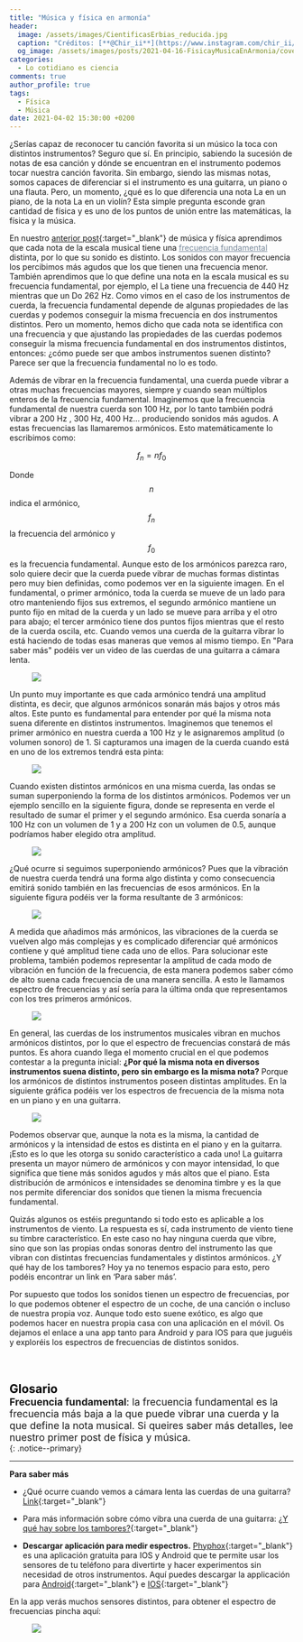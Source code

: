 ```yaml
---
title: "Música y física en armonía"
header:
  image: /assets/images/CientificasErbias_reducida.jpg
  caption: "Créditos: [**@Chir_ii**](https://www.instagram.com/chir_ii/?hl=en)"
  og_image: /assets/images/posts/2021-04-16-FisicayMusicaEnArmonia/cover.jpg 
categories:
  - Lo cotidiano es ciencia
comments: true
author_profile: true
tags:
  - Física
  - Música
date: 2021-04-02 15:30:00 +0200
--- 
```


<script type="text/javascript" async
  src="https://cdn.mathjax.org/mathjax/latest/MathJax.js?config=TeX-MML-AM_CHTML">
</script>

¿Serías capaz de reconocer tu canción favorita si un músico la toca con distintos instrumentos? Seguro que sí. En principio, sabiendo la sucesión de notas de esa canción y dónde se encuentran en el instrumento podemos tocar nuestra canción favorita. Sin embargo, siendo las mismas notas, somos capaces de diferenciar si el instrumento es una guitarra, un piano o una flauta. Pero, un momento, ¿qué es lo que diferencia una nota La en un piano, de la nota La en un violín? Esta simple pregunta esconde gran cantidad de física y es uno de los puntos de unión entre las matemáticas, la física y la música.

En nuestro [anterior post](https://cientificaserbias.github.io/blog/lo%20cotidiano%20es%20ciencia/MusicaYFisicaDandoLaNota/){:target="_blank"} de música y física aprendimos que cada nota de la escala musical tiene una <a style="color:lightslategray" href="https://cientificaserbias.github.io/blog/lo%20cotidiano%20es%20ciencia/MusicaYFisicaDandoLaNota/index.html#target">frecuencia fundamental</a> distinta, por lo que su sonido es distinto. Los sonidos con mayor frecuencia los percibimos más agudos que los que tienen una frecuencia menor. También aprendimos que lo que define una nota en la escala musical es su frecuencia fundamental, por ejemplo, el La tiene una frecuencia de 440 Hz mientras que un Do 262 Hz. Como vimos en el caso de los instrumentos de cuerda, la frecuencia fundamental depende de algunas propiedades de las cuerdas y podemos conseguir la misma frecuencia en dos instrumentos distintos. Pero un momento, hemos dicho que cada nota se identifica con una frecuencia y que ajustando las propiedades de las cuerdas podemos conseguir la misma frecuencia fundamental en dos instrumentos distintos, entonces: ¿cómo puede ser que ambos instrumentos suenen distinto? Parece ser que la frecuencia fundamental no lo es todo.

Además de vibrar en la frecuencia fundamental, una cuerda puede vibrar a otras muchas frecuencias mayores, siempre y cuando sean múltiplos enteros de la frecuencia fundamental. Imaginemos que la frecuencia fundamental de nuestra cuerda son 100 Hz, por lo tanto también podrá vibrar a 200 Hz , 300 Hz, 400 Hz… produciendo sonidos más agudos. A estas frecuencias las llamaremos armónicos. Esto matemáticamente lo escribimos como:

$$f_n = n f_0$$

Donde $$n$$ indica el armónico, $$f_n$$ la frecuencia del armónico y $$f_0$$ es la frecuencia fundamental. Aunque esto de los armónicos parezca raro, solo quiere decir que la cuerda puede vibrar de muchas formas distintas pero muy bien definidas, como podemos ver en la siguiente imagen. En el fundamental, o primer armónico, toda la cuerda se mueve de un lado para otro manteniendo fijos sus extremos, el segundo armónico mantiene un punto fijo en mitad de la cuerda y un lado se mueve para arriba y el otro para abajo; el tercer armónico tiene dos puntos fijos mientras que el resto de la cuerda oscila, etc. Cuando vemos una cuerda de la guitarra vibrar lo está haciendo de todas esas maneras que vemos al mismo tiempo. En "Para saber más" podéis ver un video de las cuerdas de una guitarra a cámara lenta.

<figure>
	<img src="{{ site.url }}{{ site.baseurl }}/assets/images/posts/2021-04-16-FisicayMusicaEnArmonia/Arm_wiki.png"/>
</figure>


Un punto muy importante es que cada armónico tendrá una amplitud distinta, es decir, que algunos armónicos sonarán más bajos y otros más altos. Este punto es fundamental para entender por qué la misma nota suena diferente en distintos instrumentos. Imaginemos que tenemos el primer armónico en nuestra cuerda a 100 Hz y le asignaremos amplitud (o volumen sonoro) de 1. Si capturamos una imagen de la cuerda cuando está en uno de los extremos tendrá esta pinta:

<figure>
	<img src="{{ site.url }}{{ site.baseurl }}/assets/images/posts/2021-04-16-FisicayMusicaEnArmonia/Fundamental.jpg"/>
</figure>

Cuando existen distintos armónicos en una misma cuerda, las ondas se suman superponiendo la forma de los distintos armónicos. Podemos ver un ejemplo sencillo en la siguiente figura, donde se representa en verde el resultado de sumar el primer y el segundo armónico. Esa cuerda sonaría a 100 Hz con un volumen de 1 y a 200 Hz con un volumen de 0.5, aunque podríamos haber elegido otra amplitud.

<figure>
	<img src="{{ site.url }}{{ site.baseurl }}/assets/images/posts/2021-04-16-FisicayMusicaEnArmonia/Armonicos1.jpg"/>
</figure>

¿Qué ocurre si seguimos superponiendo armónicos? Pues que la vibración de nuestra cuerda tendrá una forma algo distinta y como consecuencia emitirá sonido también en las frecuencias de esos armónicos. En la siguiente figura podéis ver la forma resultante de 3 armónicos:

<figure>
	<img src="{{ site.url }}{{ site.baseurl }}/assets/images/posts/2021-04-16-FisicayMusicaEnArmonia/Armonicos2.jpg"/>
</figure>

A medida que añadimos más armónicos, las vibraciones de la cuerda se vuelven algo más complejas y es complicado diferenciar qué armónicos contiene y qué amplitud tiene cada uno de ellos. Para solucionar este problema, también podemos representar la amplitud de cada modo de vibración en función de la frecuencia, de esta manera podemos saber cómo de alto suena cada frecuencia de una manera sencilla. A esto le llamamos espectro de frecuencias y así sería para la última onda que representamos con los tres primeros armónicos.

<figure>
	<img src="{{ site.url }}{{ site.baseurl }}/assets/images/posts/2021-04-16-FisicayMusicaEnArmonia/Espectro.jpg"/>
</figure>

En general, las cuerdas de los instrumentos musicales vibran en muchos armónicos distintos, por lo que el espectro de frecuencias constará de más puntos. Es ahora cuando llega el momento crucial en el que podemos contestar a la pregunta inicial: **¿Por qué la misma nota en diversos instrumentos suena distinto, pero sin embargo es la misma nota?** Porque los armónicos de distintos instrumentos poseen distintas amplitudes. En la siguiente gráfica podéis ver los espectros de frecuencia de la misma nota en un piano y en una guitarra.

<figure>
	<img src="{{ site.url }}{{ site.baseurl }}/assets/images/posts/2021-04-16-FisicayMusicaEnArmonia/Piano_Guitarra.jpg"/>
</figure>

Podemos observar que, aunque la nota es la misma, la cantidad de armónicos y la intensidad de estos es distinta en el piano y en la guitarra. ¡Esto es lo que les otorga su sonido característico a cada uno! La guitarra presenta un mayor número de armónicos y con mayor intensidad, lo que significa que tiene más sonidos agudos y más altos que el piano. Esta distribución de armónicos e intensidades se denomina timbre y es la que nos permite diferenciar dos sonidos que tienen la misma frecuencia fundamental.

Quizás algunos os estéis preguntando si todo esto es aplicable a los instrumentos de viento. La respuesta es sí, cada instrumento de viento tiene su timbre característico. En este caso no hay ninguna cuerda que vibre, sino que son las propias ondas sonoras dentro del instrumento las que vibran con distintas frecuencias fundamentales y distintos armónicos. ¿Y qué hay de los tambores? Hoy ya no tenemos espacio para esto, pero podéis encontrar un link en ‘Para saber más’.

Por supuesto que todos los sonidos tienen un espectro de frecuencias, por lo que podemos obtener el espectro de un coche, de una canción o incluso de nuestra propia voz. Aunque todo esto suene exótico, es algo que podemos hacer en nuestra propia casa con una aplicación en el móvil. Os dejamos el enlace a una app tanto para Android y para IOS para que juguéis y exploréis los espectros de frecuencias de distintos sonidos.

&nbsp;  
&nbsp;

<span style="font-size:1.5em"><a id="target" style= "color:black"><b>Glosario</b></a></span>
&nbsp;   
<span style="font-size:1.25em">
**Frecuencia fundamental**: la frecuencia fundamental es la frecuencia más baja a la que puede vibrar una cuerda y la que define la nota musical. Si queires saber más detalles, lee nuestro primer post de física y música.
<br>
</span>
{: .notice--primary}   

---
**Para saber más**
* ¿Qué ocurre cuando vemos a cámara lenta las cuerdas de una guitarra? [Link](https://www.youtube.com/watch?v=8YGQmV3NxMIl){:target="_blank"}

* Para más información sobre cómo vibra una cuerda de una guitarra: [¿Y qué hay sobre los tambores?](https://www.youtube.com/watch?v=X96olZ1kiKI){:target="_blank"}

* **Descargar aplicación para medir espectros.** [Phyphox](https://phyphox.org/){:target="_blank"} es una aplicación gratuita para IOS y Android que te permite usar los sensores de tu teléfono para divertirte y hacer experimentos sin necesidad de otros instrumentos. Aquí puedes descargar la applicación para [Android](https://play.google.com/store/apps/details?id=de.rwth_aachen.phyphox&utm_source=global_co&utm_medium=prtnr&utm_content=Mar2515&utm_campaign=PartBadge&pcampaignid=MKT-Other-global-all-co-prtnr-py-PartBadge-Mar2515-1){:target="_blank"} e [IOS](https://apps.apple.com/us/app/phyphox/id1127319693?l=es&ls=1){:target="_blank"}

En la app verás muchos sensores distintos, para obtener el espectro de frecuencias pincha aquí:

<figure>
	<img src="{{ site.url }}{{ site.baseurl }}/assets/images/posts/2021-04-16-FisicayMusicaEnArmonia/phyphox.jpg"/>
</figure>

